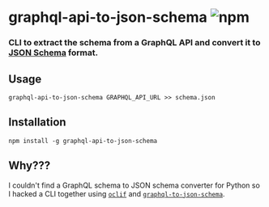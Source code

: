 # graphql-api-to-json-schema ![npm](https://img.shields.io/npm/v/graphql-api-to-json-schema)

### CLI to extract the schema from a GraphQL API and convert it to [JSON Schema](https://json-schema.org/) format. 

## Usage

```
graphql-api-to-json-schema GRAPHQL_API_URL >> schema.json
```


## Installation

```
npm install -g graphql-api-to-json-schema
```

## Why???

I couldn't find a GraphQL schema to JSON schema converter for Python so I hacked a CLI together using [`oclif`](https://oclif.io/) and [`graphql-to-json-schema`](https://github.com/charlypoly/graphql-to-json-schema).
